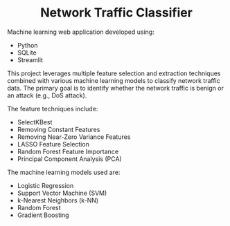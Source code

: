 <h1 align=center>Network Traffic Classifier</h1>

Machine learning web application developed using:

- Python
- SQLite
- Streamlit

This project leverages multiple feature selection and extraction techniques combined with various 
machine learning models to classify network traffic data. The primary goal is to identify whether 
the network traffic is benign or an attack (e.g., DoS attack). 

The feature techniques include:

- SelectKBest
- Removing Constant Features
- Removing Near-Zero Variance Features
- LASSO Feature Selection
- Random Forest Feature Importance
- Principal Component Analysis (PCA)

The machine learning models used are:

- Logistic Regression
- Support Vector Machine (SVM)
- k-Nearest Neighbors (k-NN)
- Random Forest
- Gradient Boosting
